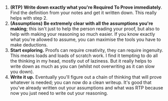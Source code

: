
1. **(RTP)** **Write down exactly what you're Required To Prove immediately**. Find the definition from your notes and get it written down. This really helps with step 2.
2. **(Assumptions)** **Be extremely clear with all the assumptions you're making**; this isn't just to help the person reading your proof, but also to help with making your reasoning so much easier. If you know exactly what you're allowed to assume, you can maximise the tools you have to make deductions.
3. **Start exploring.** Proofs can require creativity, they can require ingenuity. This means loads and loads of scratch work. I find it tempting to do all the thinking in my head, mostly out of laziness. But it really helps to write down as much as you can (whilst not overwriting as it can slow you down).
4. **Write it up.** Eventually you'll figure out a chain of thinking that will prove whatever is needed; you can now do a clean writeup. It's good that you've already written out your assumptions and what was RTP because now you just need to write out your reasoning.